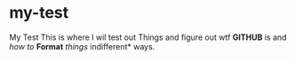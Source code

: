 # my-test
My Test
This is where I wil test out Things and figure out wtf **GITHUB** is and *how to*
  **Format** *things* indifferent* ways.
